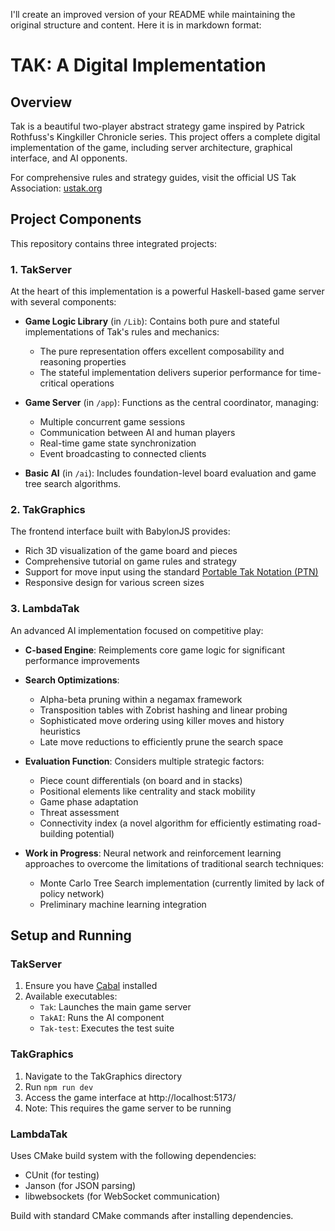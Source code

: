 I'll create an improved version of your README while maintaining the original structure and content. Here it is in markdown format:

# TAK: A Digital Implementation

## Overview
Tak is a beautiful two-player abstract strategy game inspired by Patrick Rothfuss's Kingkiller Chronicle series. This project offers a complete digital implementation of the game, including server architecture, graphical interface, and AI opponents.

For comprehensive rules and strategy guides, visit the official US Tak Association: [ustak.org](https://ustak.org/)

## Project Components

This repository contains three integrated projects:

### 1. TakServer

At the heart of this implementation is a powerful Haskell-based game server with several components:

- **Game Logic Library** (in `/Lib`): Contains both pure and stateful implementations of Tak's rules and mechanics:
  - The pure representation offers excellent composability and reasoning properties
  - The stateful implementation delivers superior performance for time-critical operations

- **Game Server** (in `/app`): Functions as the central coordinator, managing:
  - Multiple concurrent game sessions
  - Communication between AI and human players
  - Real-time game state synchronization
  - Event broadcasting to connected clients

- **Basic AI** (in `/ai`): Includes foundation-level board evaluation and game tree search algorithms.

### 2. TakGraphics

The frontend interface built with BabylonJS provides:

- Rich 3D visualization of the game board and pieces
- Comprehensive tutorial on game rules and strategy
- Support for move input using the standard [Portable Tak Notation (PTN)](https://ustak.org/portable-tak-notation/)
- Responsive design for various screen sizes

### 3. LambdaTak

An advanced AI implementation focused on competitive play:

- **C-based Engine**: Reimplements core game logic for significant performance improvements
- **Search Optimizations**:
  - Alpha-beta pruning within a negamax framework
  - Transposition tables with Zobrist hashing and linear probing
  - Sophisticated move ordering using killer moves and history heuristics
  - Late move reductions to efficiently prune the search space

- **Evaluation Function**: Considers multiple strategic factors:
  - Piece count differentials (on board and in stacks)
  - Positional elements like centrality and stack mobility
  - Game phase adaptation
  - Threat assessment
  - Connectivity index (a novel algorithm for efficiently estimating road-building potential)

- **Work in Progress**: Neural network and reinforcement learning approaches to overcome the limitations of traditional search techniques:
  - Monte Carlo Tree Search implementation (currently limited by lack of policy network)
  - Preliminary machine learning integration

## Setup and Running

### TakServer
1. Ensure you have [Cabal](https://www.haskell.org/cabal/) installed
2. Available executables:
   - `Tak`: Launches the main game server
   - `TakAI`: Runs the AI component
   - `Tak-test`: Executes the test suite

### TakGraphics
1. Navigate to the TakGraphics directory
2. Run `npm run dev`
3. Access the game interface at http://localhost:5173/
4. Note: This requires the game server to be running

### LambdaTak
Uses CMake build system with the following dependencies:
- CUnit (for testing)
- Janson (for JSON parsing)
- libwebsockets (for WebSocket communication)

Build with standard CMake commands after installing dependencies.
